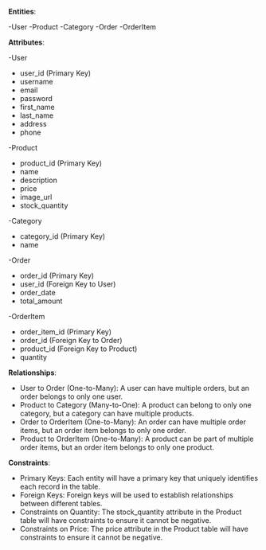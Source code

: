 **Entities**:

-User
-Product
-Category
-Order
-OrderItem

**Attributes**:

-User

- user_id (Primary Key)
- username
- email
- password
- first_name
- last_name
- address
- phone

-Product

- product_id (Primary Key)
- name
- description
- price
- image_url
- stock_quantity

-Category

- category_id (Primary Key)
- name

-Order

- order_id (Primary Key)
- user_id (Foreign Key to User)
- order_date
- total_amount

-OrderItem

- order_item_id (Primary Key)
- order_id (Foreign Key to Order)
- product_id (Foreign Key to Product)
- quantity

**Relationships**:

- User to Order (One-to-Many): A user can have multiple orders, but an order belongs to only one user.
- Product to Category (Many-to-One): A product can belong to only one category, but a category can have multiple products.
- Order to OrderItem (One-to-Many): An order can have multiple order items, but an order item belongs to only one order.
- Product to OrderItem (One-to-Many): A product can be part of multiple order items, but an order item belongs to only one product.

**Constraints**:

- Primary Keys: Each entity will have a primary key that uniquely identifies each record in the table.
- Foreign Keys: Foreign keys will be used to establish relationships between different tables.
- Constraints on Quantity: The stock_quantity attribute in the Product table will have constraints to ensure it cannot be negative.
- Constraints on Price: The price attribute in the Product table will have constraints to ensure it cannot be negative.
